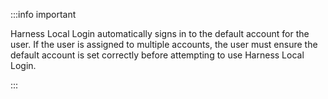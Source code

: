:::info important

Harness Local Login automatically signs in to the default account for the user. If the user is assigned to multiple accounts, the user must ensure the default account is set correctly before attempting to use Harness Local Login. 

:::